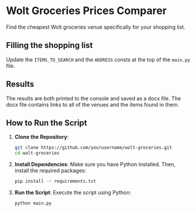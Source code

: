 
# Wolt Groceries Prices Comparer

Find the cheapest Wolt groceries venue specifically for your shopping list.

## Filling the shopping list

Update the `ITEMS_TO_SEARCH` and the `ADDRESS` consts at the top of the `main.py` file.

## Results

The results are both printed to the console and saved as a docx file.
The docx file contains links to all of the venues and the items found in them.

## How to Run the Script

1. **Clone the Repository**: 
   ```bash
   git clone https://github.com/yourusername/wolt-groceries.git
   cd wolt-groceries
   ```

2. **Install Dependencies**:
   Make sure you have Python installed. Then, install the required packages:
   ```bash
   pip install -r requirements.txt
   ```

3. **Run the Script**:
   Execute the script using Python:
   ```bash
   python main.py
   ```

